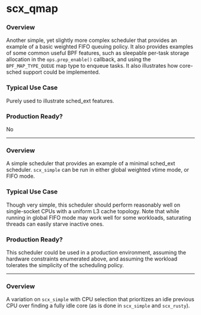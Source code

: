 # scx_qmap


### Overview

Another simple, yet slightly more complex scheduler that provides an example of
a basic weighted FIFO queuing policy. It also provides examples of some common
useful BPF features, such as sleepable per-task storage allocation in the
`ops.prep_enable()` callback, and using the `BPF_MAP_TYPE_QUEUE` map type to
enqueue tasks. It also illustrates how core-sched support could be implemented.

### Typical Use Case

Purely used to illustrate sched_ext features.

### Production Ready?

No

--------------------------------------------------------------------------------



### Overview

A simple scheduler that provides an example of a minimal sched_ext
scheduler. `scx_simple` can be run in either global weighted vtime mode, or
FIFO mode.

### Typical Use Case

Though very simple, this scheduler should perform reasonably well on
single-socket CPUs with a uniform L3 cache topology. Note that while running in
global FIFO mode may work well for some workloads, saturating threads can
easily starve inactive ones.

### Production Ready?

This scheduler could be used in a production environment, assuming the hardware
constraints enumerated above, and assuming the workload tolerates the simplicity
of the scheduling policy.

--------------------------------------------------------------------------------


### Overview

A variation on `scx_simple` with CPU selection that prioritizes an idle previous
CPU over finding a fully idle core (as is done in `scx_simple` and `scx_rusty`).


